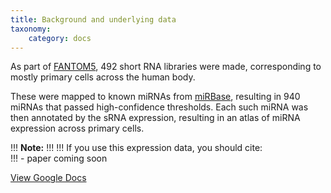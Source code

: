 ```yaml
---
title: Background and underlying data
taxonomy:
    category: docs
---
```

As part of  [FANTOM5](http://fantom.gsc.riken.jp/5/),  492  short  RNA  libraries were made, corresponding   to mostly  primary  cells  across  the  human  body.  

These  were  mapped  to  known miRNAs  from  [miRBase](http://www.mirbase.org/),  resulting  in  940   miRNAs  that  passed  high-confidence thresholds.  Each  such  miRNA  was  then   annotated  by  the  sRNA  expression, resulting in an <a>atlas of miRNA expression</a> across primary cells. 

!!! <i class="fa fa-exclamation-circle"></i> **Note:**
!!!
!!! If you use this expression data, you should cite:   
!!! - paper coming soon

[View Google Docs](https://docs.google.com/document/d/1K16PTABsViYJUBLQDdx7HIeqoLlRLrZKyZmziFYWNwg/edit?usp=sharing)
